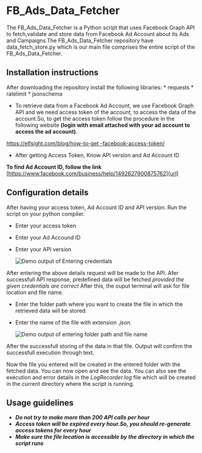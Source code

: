 # FB_Ads_Data_Fetcher
   The FB_Ads_Data_Fetcher is a Python script that uses Facebook Graph API to fetch,validate and store data from Facebook Ad Account about its Ads and Campaigns.The FB_Ads_Data_Fetcher repository have data_fetch_store.py which is our main file comprises the entire script of the FB_Ads_Data_Fetcher.

## Installation instructions
  After downloading the repository install the following libraries:
                                * requests
                                * ratelimit
                                * jsonschema
  * To retrieve data from a Facebook Ad Account, we use Facebook Graph API and we need access token of the account, to access the data of the account.So, to get the access token follow the procedure in the following website **(login with email attached with your ad account to access the ad account)**.
    
 [https://elfsight.com/blog/how-to-get -facebook-access-token/](url)
 
 * After getting Access Token, Know API version and Ad Account ID
   
 **To find Ad Account ID, follow the link**
[https://www.facebook.com/business/help/1492627900875762](url)
## Configuration details
  After having your access token, Ad Account ID and API version. Run the script on your python compiler.
  * Enter your access token
  * Enter your Ad Accound ID
  * Enter your API version
    
    ![Demo output of Entering credentials](user_input.png)
    
After entering the above details request will be made to the API. Afer successfull API response, predefined data will be fetched *provided the given credentials are correct*
After this, the ouput terminal will ask for file location and file name.
  * Enter the folder path where you want to create the file in which the retrieved data will be stored.
  * Enter the name of the file with extension *.json*.
    
    ![Demo output of entering folder path and file name](file_location.png)
    
After the successfull storing of the data in that file. Output will confirm the successfull execution through text.

Now the file you entered will be created in the entered folder with the fetched data.
You can now open and see the data.
You can also see the execution and error details in the *LogRecorder.log* file which will be created in the current directory where the script is running.
## Usage guidelines
* ***Do not try to make more than 200 API calls per hour***
* ***Access token will be expired every hour.So, you should re-generate access tokens for every hour***
* ***Make sure the file location is accessible by the directory in which the script runs***
